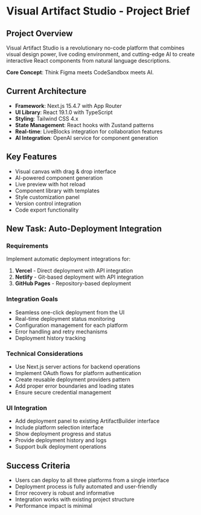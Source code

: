# Visual Artifact Studio - Project Brief

## Project Overview

Visual Artifact Studio is a revolutionary no-code platform that combines visual design power, live coding environment, and cutting-edge AI to create interactive React components from natural language descriptions.

**Core Concept**: Think Figma meets CodeSandbox meets AI.

## Current Architecture

- **Framework**: Next.js 15.4.7 with App Router
- **UI Library**: React 19.1.0 with TypeScript
- **Styling**: Tailwind CSS 4.x
- **State Management**: React hooks with Zustand patterns
- **Real-time**: LiveBlocks integration for collaboration features
- **AI Integration**: OpenAI service for component generation

## Key Features

- Visual canvas with drag & drop interface
- AI-powered component generation
- Live preview with hot reload
- Component library with templates
- Style customization panel
- Version control integration
- Code export functionality

## New Task: Auto-Deployment Integration

### Requirements

Implement automatic deployment integrations for:

1. **Vercel** - Direct deployment with API integration
2. **Netlify** - Git-based deployment with API integration
3. **GitHub Pages** - Repository-based deployment

### Integration Goals

- Seamless one-click deployment from the UI
- Real-time deployment status monitoring
- Configuration management for each platform
- Error handling and retry mechanisms
- Deployment history tracking

### Technical Considerations

- Use Next.js server actions for backend operations
- Implement OAuth flows for platform authentication
- Create reusable deployment providers pattern
- Add proper error boundaries and loading states
- Ensure secure credential management

### UI Integration

- Add deployment panel to existing ArtifactBuilder interface
- Include platform selection interface
- Show deployment progress and status
- Provide deployment history and logs
- Support bulk deployment operations

## Success Criteria

- Users can deploy to all three platforms from a single interface
- Deployment process is fully automated and user-friendly
- Error recovery is robust and informative
- Integration works with existing project structure
- Performance impact is minimal
